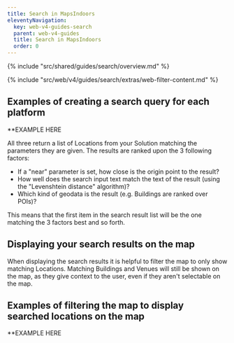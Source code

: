```yaml
---
title: Search in MapsIndoors
eleventyNavigation:
  key: web-v4-guides-search
  parent: web-v4-guides
  title: Search in MapsIndoors
  order: 0
---
```


{% include "src/shared/guides/search/overview.md" %}

{% include "src/web/v4/guides/search/extras/web-filter-content.md" %}

## Examples of creating a search query for each platform

**EXAMPLE HERE

All three return a list of Locations from your Solution matching the parameters they are given. The results are ranked upon the 3 following factors:

* If a "near" parameter is set, how close is the origin point to the result?
* How well does the search input text match the text of the result (using the "Levenshtein distance" algorithm)?
* Which kind of geodata is the result (e.g. Buildings are ranked over POIs)?

This means that the first item in the search result list will be the one matching the 3 factors best and so forth.

## Displaying your search results on the map

When displaying the search results it is helpful to filter the map to only show matching Locations. Matching Buildings and Venues will still be shown on the map, as they give context to the user, even if they aren't selectable on the map.

## Examples of filtering the map to display searched locations on the map

**EXAMPLE HERE
